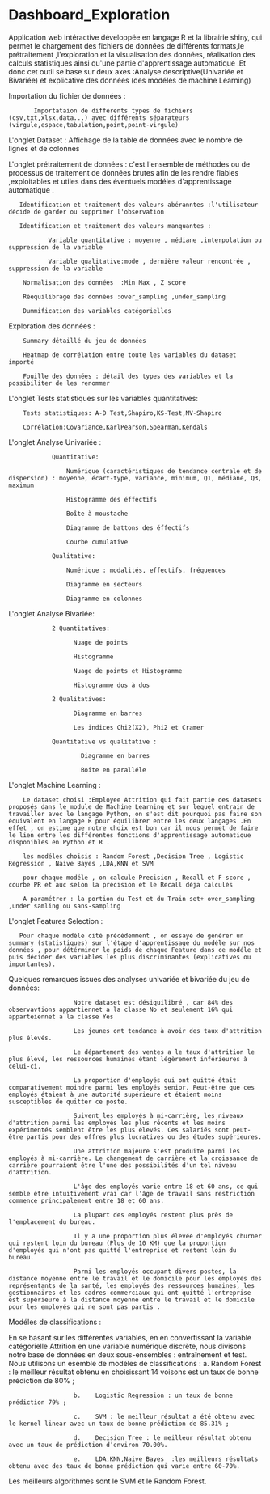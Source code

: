 # Dashboard_Exploration
Application web intéractive développée en langage R et la librairie shiny, qui permet le chargement des fichiers de données de différents formats,le prétraitement ,l'exploration et la visualisation des données, réalisation des calculs statistiques ainsi qu'une partie d'apprentissage automatique .Et donc cet outil se base sur deux axes :Analyse descriptive(Univariée et Bivariée) et explicative des données (des modéles de machine Learning)

Importation du fichier de données :

           Importataion de différents types de fichiers (csv,txt,xlsx,data...) avec différents séparateurs (virgule,espace,tabulation,point,point-virgule)
           
L'onglet Dataset :
           Affichage de la table de données avec le nombre de lignes et de colonnes 
           
L'onglet prétraitement de données : c'est l'ensemble de méthodes ou de processus de traitement de données brutes afin de les rendre fiables ,exploitables et utiles  dans des éventuels modéles d'apprentissage automatique .

       Identification et traitement des valeurs abéranntes :l'utilisateur décide de garder ou supprimer l'observation
       
       Identification et traitement des valeurs manquantes :
       
               Variable quantitative : moyenne , médiane ,interpolation ou suppression de la variable
               
               Variable qualitative:mode , dernière valeur rencontrée , suppression de la variable
               
        Normalisation des données  :Min_Max , Z_score
        
        Réequilibrage des données :over_sampling ,under_sampling
        
        Dummification des variables catégorielles
        
Exploration des données :

        Summary détaillé du jeu de données 
        
        Heatmap de corrélation entre toute les variables du dataset importé
        
        Fouille des données : détail des types des variables et la possibiliter de les renommer 

        
L'onglet Tests statistiques sur les variables quantitatives:

        Tests statistiques: A-D Test,Shapiro,KS-Test,MV-Shapiro
        
        Corrélation:Covariance,KarlPearson,Spearman,Kendals
        

L'onglet Analyse Univariée :

                Quantitative:
                
                    Numérique (caractéristiques de tendance centrale et de dispersion) : moyenne, écart-type, variance, minimum, Q1, médiane, Q3, maximum
                    
                    Histogramme des éffectifs
                    
                    Boîte à moustache
                    
                    Diagramme de battons des éffectifs
                    
                    Courbe cumulative
                    
                Qualitative:
                
                    Numérique : modalités, effectifs, fréquences 
                    
                    Diagramme en secteurs
                    
                    Diagramme en colonnes 
                    
  L'onglet Analyse Bivariée:
  
                2 Quantitatives:
                
                      Nuage de points
                      
                      Histogramme
                      
                      Nuage de points et Histogramme
                      
                      Histogramme dos à dos
                      
                2 Qualitatives:
                
                      Diagramme en barres 
                      
                      Les indices Chi2(X2), Phi2 et Cramer
                      
                Quantitative vs qualitative :
                
                        Diagramme en barres
                        
                        Boite en paralléle
                        
                        
 L'onglet Machine Learning :
 
        Le dataset choisi :Employee Attrition qui fait partie des datasets proposés dans le module de Machine Learning et sur lequel entrain de travailler avec le langage Python, on s'est dit pourquoi pas faire son équivalent en langage R pour équilibrer entre les deux langages .En effet , on estime que notre choix est bon car il nous permet de faire le lien entre les différentes fonctions d'apprentissage automatique disponibles en Python et R .
        
        les modéles choisis : Random Forest ,Decision Tree , Logistic Regression , Naive Bayes ,LDA,KNN et SVM 
        
        pour chaque modéle , on calcule Precision , Recall et F-score , courbe PR et auc selon la précision et le Recall déja calculés
        
        A paramétrer : la portion du Test et du Train set+ over_sampling ,under samling ou sans-sampling 
        
 L'onglet Features Selection :
 
       Pour chaque modéle cité précédemment , on essaye de générer un summary (statistiques) sur l'étape d'apprentissage du modéle sur nos données , pour détérminer le poids de chaque Feature dans ce modéle et puis décider des variables les plus discriminantes (explicatives ou importantes).
       
       
       
       
Quelques remarques issues des analyses univariée et bivariée du jeu de données:

                      Notre dataset est désiquilibré , car 84% des observavtions appartiennet a la classe No et seulement 16% qui apparteiennet a la classe Yes

                      Les jeunes ont tendance à avoir des taux d'attrition plus élevés.

                      Le département des ventes a le taux d'attrition le plus élevé, les ressources humaines étant légèrement inférieures à celui-ci.

                      La proportion d'employés qui ont quitté était comparativement moindre parmi les employés senior. Peut-être que ces employés étaient à une autorité supérieure et étaient moins susceptibles de quitter ce poste.

                      Suivent les employés à mi-carrière, les niveaux d'attrition parmi les employés les plus récents et les moins expérimentés semblent être les plus élevés. Ces salariés sont peut-être partis pour des offres plus lucratives ou des études supérieures.

                      Une attrition majeure s'est produite parmi les employés à mi-carrière. Le changement de carrière et la croissance de carrière pourraient être l'une des possibilités d'un tel niveau d'attrition.

                      L'âge des employés varie entre 18 et 60 ans, ce qui semble être intuitivement vrai car l'âge de travail sans restriction commence principalement entre 18 et 60 ans. 

                      La plupart des employés restent plus près de l'emplacement du bureau.

                      Il y a une proportion plus élevée d'employés churner qui restent loin du bureau (Plus de 10 KM) que la proportion d'employés qui n'ont pas quitté l'entreprise et restent loin du bureau.

                      Parmi les employés occupant divers postes, la distance moyenne entre le travail et le domicile pour les employés des représentants de la santé, les employés des ressources humaines, les gestionnaires et les cadres commerciaux qui ont quitté l'entreprise est supérieure à la distance moyenne entre le travail et le domicile pour les employés qui ne sont pas partis .

Modéles de classifications :

   En se basant sur les différentes variables, en en convertissant la variable catégorielle Attrition en une variable numérique discrète, nous divisons notre base de données en deux sous-ensembles : entraînement et test. Nous utilisons un esemble de modéles de classifications  :
                      a.	Random Forest : le meilleur résultat obtenu en choisissant 14 voisons est un taux de bonne prédiction de 80% ;

                      b.	Logistic Regression : un taux de bonne prédiction 79% ;

                      c.	SVM : le meilleur résultat a été obtenu avec le kernel linear avec un taux de bonne prédiction de 85.31% ;

                      d.	Decision Tree : le meilleur résultat obtenu avec un taux de prédiction d’environ 70.00%.

                      e.    LDA,KNN,Naive Bayes  :les meilleurs résultats obtenu avec des taux de bonne prédiction qui varie entre 60-70%.

  Les meilleurs algorithmes sont le SVM et le Random Forest. 







        

